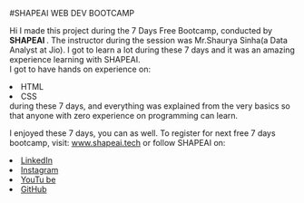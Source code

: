 #SHAPEAI WEB DEV BOOTCAMP

Hi I made this project during the 7 Days Free Bootcamp, conducted by <b> SHAPEAI
</b>.
The instructor during the session was Mr.Shaurya Sinha(a Data Analyst at Jio). I got to learn a lot during these 7 days and it was an amazing experience learning with SHAPEAI. <br>
I got to have hands on experience on:
<li>HTML
<li>CSS
<br>during these 7 days, and everything was explained from the very basics so that anyone with zero experience on programming can learn.

I enjoyed these 7 days, you can as well. To register for next free 7 days bootcamp, visit: www.shapeai.tech 
or follow SHAPEAI on:
<li><a href="https://in.linkedin.com/company/shapeai">LinkedIn</a>
<li><a 
href="https://www.instagram.com/shape.ai/?hl=en">Instagram</a> 
<li><a 
href="https://www.youtube.com/channel/UCTUvDLTW9meuDXWcbmISPdA">YouTu
be</a>
<li><a href="https://github.com/shapeai">GitHub</a>
